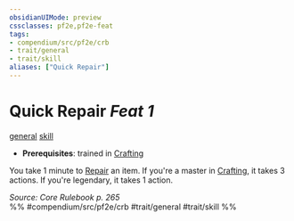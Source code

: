 ```yaml
---
obsidianUIMode: preview
cssclasses: pf2e,pf2e-feat
tags:
- compendium/src/pf2e/crb
- trait/general
- trait/skill
aliases: ["Quick Repair"]
---
```

# Quick Repair  *Feat 1*  
[general](rules/traits/general.md "General Feat Trait")  [skill](rules/traits/skill.md "Skill Feat Trait")  

- **Prerequisites**: trained in [Crafting](compendium/skills.md#Crafting)

You take 1 minute to [Repair](rules/actions/repair.md) an item. If you're a master in [Crafting](compendium/skills.md#Crafting), it takes 3 actions. If you're legendary, it takes 1 action.

*Source: Core Rulebook p. 265*  
%% #compendium/src/pf2e/crb #trait/general #trait/skill %%